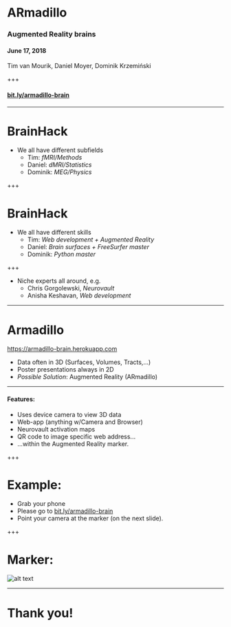 # ARmadillo
### Augmented Reality brains
#### June 17, 2018
Tim van Mourik, Daniel Moyer, Dominik Krzemiński

+++

#### [bit.ly/armadillo-brain](bit.ly/armadillo-brain)
---

# BrainHack

* We all have different subfields
  * Tim: _fMRI/Methods_
  * Daniel: _dMRI/Statistics_
  * Dominik: _MEG/Physics_

+++

# BrainHack

* We all have different skills
  * Tim: _Web development + Augmented Reality_
  * Daniel: _Brain surfaces + FreeSurfer master_
  * Dominik: _Python master_

+++

* Niche experts all around, e.g.
  * Chris Gorgolewski, _Neurovault_
  * Anisha Keshavan, _Web development_

---

# Armadillo
https://armadillo-brain.herokuapp.com
* Data often in 3D (Surfaces, Volumes, Tracts,...)
* Poster presentations always in 2D
* *Possible Solution*: Augmented Reality (ARmadillo)

---

#### Features:
* Uses device camera to view 3D data
* Web-app (anything w/Camera and Browser)
* Neurovault activation maps
* QR code to image specific web address...
* ...within the Augmented Reality marker.

+++

# Example:
* Grab your phone
* Please go to [bit.ly/armadillo-brain](bit.ly/armadillo-brain)
* Point your camera at the marker (on the next slide).

+++

# Marker:

![alt text](https://armadillo-brain.herokuapp.com/api/neurovault/64604/qr "QR code")

---

# Thank you!

